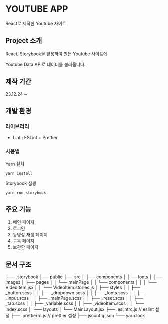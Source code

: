 # YOUTUBE APP
React로 제작한 Youtube 사이트


## Project 소개
React, Storybook을 활용하여 만든 Youtube 사이트에

Youtube Data API로 데이터를 불러옵니다.


## 제작 기간
23.12.24 ~


## 개발 환경
### 라이브러리
- Lint : ESLint + Prettier


### 사용법
Yarn 설치
``` 
yarn install
```

Storybook 실행
```
yarn run storybook
```


## 주요 기능
1. 메인 페이지
2. 로그인
3. 동영상 재생 페이지
4. 구독 페이지
5. 보관함 페이지


## 문서 구조
├── .storybook
├── public
├── src
│   ├── components
│   ├── fonts
│   ├── images
│   ├── pages
│   │   └── mainPage
│   │       └── components
│   │       │   └── VideoItem.jsx
│   │       └── VideoItem.stories.js
│   ├── styles
│   │   ├── _button.scss
│   │   ├── _dropdown.scss
│   │   ├── _fonts.scss
│   │   ├── _input.scss
│   │   ├── _mainPage.scss
│   │   ├── _reset.scss
│   │   ├── _tab.scss
│   │   ├── _variable.scss
│   │   ├── _videoItem.scss
│   │   └── index.scss
│   └── layouts
│       └── MainLayout.jsx
├── .eslintrc.js  // eslint 설정
├── .prettierrc.js  // prettier 설정
├── jsconfig.json
└── yarn.lock
